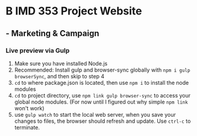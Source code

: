 # B IMD 353 Project Website
## - Marketing & Campaign

### Live preview via Gulp
1. Make sure you have installed Node.js
2. Recommended: Install gulp and browser-sync globally with `npm i gulp browserSync`, and then skip to step 4
3. `cd` to where package.json is located, then use `npm i` to install the node modules
4. `cd` to project directory, use `npm link gulp browser-sync` to access your global node modules. (For now until I figured out why simple `npm link` won't work)
5. use `gulp watch` to start the local web server, when you save your changes to files, the browser should refresh and update. Use `ctrl-c` to terminate.
